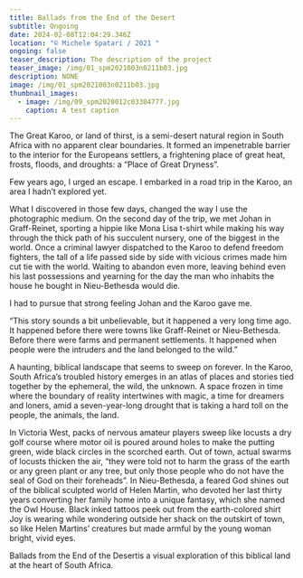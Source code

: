 ```yaml
---
title: Ballads from the End of the Desert
subtitle: Ongoing
date: 2024-02-08T12:04:29.346Z
location: "© Michele Spatari / 2021 "
ongoing: false
teaser_description: The description of the project
teaser_image: /img/01_spm2021003n0211b03.jpg
description: NONE
image: /img/01_spm2021003n0211b03.jpg
thumbnail_images:
  - image: /img/09_spm2020012c03304777.jpg
    caption: A test caption
---
```

The Great Karoo, or land of thirst, is a semi-desert natural region in South Africa with no apparent clear boundaries. It formed an impenetrable barrier to the interior for the Europeans settlers, a frightening place of great heat, frosts, floods, and droughts: a “Place of Great Dryness”.

Few years ago, I urged an escape. I embarked in a road trip in the Karoo, an area I hadn’t explored yet.

What I discovered in those few days, changed the way I use the photographic medium. On the second day of the trip, we met Johan in Graff-Reinet, sporting a hippie like Mona Lisa t-shirt while making his way through the thick path of his succulent nursery, one of the biggest in the world. Once a criminal lawyer dispatched to the Karoo to defend freedom fighters, the tall of a life passed side by side with vicious crimes made him cut tie with the world. Waiting to abandon even more, leaving behind even his last possessions and yearning for the day the man who inhabits the house he bought in Nieu-Bethesda would die.

I had to pursue that strong feeling Johan and the Karoo gave me.

“This story sounds a bit unbelievable, but it happened a very long time ago. It happened before there were towns like Graff-Reinet or Nieu-Bethesda. Before there were farms and permanent settlements. It happened when people were the intruders and the land belonged to the wild.”

A haunting, biblical landscape that seems to sweep on forever. In the Karoo, South Africa’s troubled history emerges in an atlas of places and stories tied together by the ephemeral, the wild, the unknown. A space frozen in time where the boundary of reality intertwines with magic, a time for dreamers and loners, amid a seven-year-long drought that is taking a hard toll on the people, the animals, the land.

In Victoria West, packs of nervous amateur players sweep like locusts a dry golf course where motor oil is poured around holes to make the putting green, wide black circles in the scorched earth. Out of town, actual swarms of locusts thicken the air, “they were told not to harm the grass of the earth or any green plant or any tree, but only those people who do not have the seal of God on their foreheads”. In Nieu-Bethesda, a feared God shines out of the biblical sculpted world of Helen Martin, who devoted her last thirty years converting her family home into a unique fantasy, which she named the Owl House. Black inked tattoos peek out from the earth-colored shirt Joy is wearing while wondering outside her shack on the outskirt of town, so like Helen Martins’ creatures but made armful by the young woman bright, vivid eyes.

Ballads from the End of the Desertis a visual exploration of this biblical land at the heart of South Africa.
